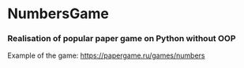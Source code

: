 # NumbersGame
### Realisation of popular paper game on Python without OOP 
Example of the game:
https://papergame.ru/games/numbers
